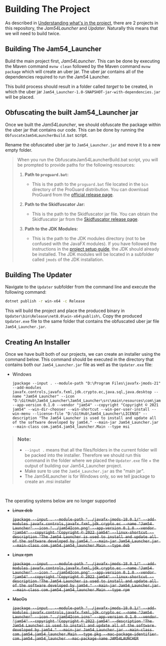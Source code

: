 # Building The Project
As described in [Understanding what's in the project](./WhatsInTheRepository.md), there are 2 projects in this repository, the *Jam54Launcher* and *Updater*. Naturally this means that we will need to build twice.

## Building The Jam54_Launcher
Build the main project first, *Jam54Launcher*. This can be done by executing the Maven command `mvnw clean` followed by the Maven command `mvnw package` which will create an uber jar. The uber jar contains all of the dependencies required to run the Jam54 Launcher.

This build process should result in a folder called *target* to be created, in which the uber jar `Jam54_Launcher-1.0-SNAPSHOT-jar-with-dependencies.jar` will be placed. 

## Obfuscating the built Jam54_Launcher jar
Once we built the *Jam54Launcher*, we should obfuscate the package within the uber jar that contains our code. This can be done by running the `ObfuscateJam54LauncherBuild.bat` script.

Rename the obfuscated uber jar to `Jam54_Launcher.jar` and move it to a new empty folder.

> When you run the ObfuscateJam54LauncherBuild.bat script, you will be prompted to provide paths for the following resources:
> 1. **Path to `proguard.bat`:**
>    - This is the path to the `proguard.bat` file located in the `bin` directory of the ProGuard distribution. You can download ProGuard from the [official release page](https://github.com/Guardsquare/proguard/releases/latest).
> 
> 2. **Path to the Skidfuscator Jar:**
>    - This is the path to the Skidfuscator jar file. You can obtain the Skidfuscator jar from the [Skidfuscator release page](https://github.com/skidfuscatordev/skidfuscator-java-obfuscator/releases/latest).
> 
> 3. **Path to the JDK Modules:**
>    - This is the path to the JDK modules directory (not to be confused with the JavaFX modules). If you have followed the instructions in the [project setup guide](./SettingUpTheProject.md), the JDK should already be installed. The JDK modules will be located in a subfolder called `jmods` of the JDK installation.

## Building The Updater
Navigate to the `Updater` subfolder from the command line and execute the following command:

```sh
dotnet publish -r win-x64 -c Release
```

This will build the project and place the produced binary in `Updater\bin\Release\net8.0\win-x64\publish\`. Copy the produced `Updater.exe` file to the same folder that contains the obfuscated uber jar file `Jam54_Launcher.jar`.

## Creating An Installer
Once we have built both of our projects, we can create an installer using the command below. This command should be executed in the directory that contains both our `Jam54_Launcher.jar` file as well as the `Updater.exe` file:
- Windows
    ```
    jpackage --input . --module-path "D:\Program Files\javafx-jmods-21" --add-modules javafx.controls,javafx.fxml,jdk.crypto.ec,java.sql,java.desktop --name "Jam54 Launcher" --icon "D:\GitHub\Jam54_Launcher\Jam54_Launcher\src\main\resources\com\jam54\jam54_launcher\img\jam54Icon.ico" --app-version 0.1.0 --vendor "jam54" --copyright "Copyright © 2021 jam54" --win-dir-chooser --win-shortcut --win-per-user-install --win-menu --license-file "D:\GitHub\Jam54_Launcher\LICENSE" --description "The Jam54 Launcher is used to install and update all of the software developed by jam54." --main-jar Jam54_Launcher.jar --main-class com.jam54.jam54_launcher.Main --type msi
    ```

> ### Note:
> - `--input .` means that all the files/folders in the current folder will be packed into the installer. Therefore we should run this command in the folder where we placed the `Updater.exe` file + the output of building our Jam54_Launcher project.
> - Make sure to use the `Jam54_Launcher.jar` as the "main jar".
> - The Jam54Launcher is for Windows only, so we tell jpackage to create an .msi installer


<br>

The operating systems below are no longer supported
- ~~Linux deb~~

    ~~```jpackage --input . --module-path "../javafx-jmods-18.0.1/" --add-modules javafx.controls,javafx.fxml,jdk.crypto.ec --name "Jam54 Launcher" --icon "../jam54Icon.png" --app-version 0.1.0 --vendor "jam54" --copyright "Copyright © 2022 jam54" --linux-shortcut --description "The Jam54 Launcher is used to install and update all of the software developed by jam54." --main-jar Jam54_Launcher.jar --main-class com.jam54.jam54_launcher.Main --type deb```~~

- ~~Linux rpm~~

    ~~```jpackage --input . --module-path "../javafx-jmods-18.0.1/" --add-modules javafx.controls,javafx.fxml,jdk.crypto.ec --name "Jam54 Launcher" --icon "../jam54Icon.png" --app-version 0.1.0 --vendor "jam54" --copyright "Copyright © 2022 jam54" --linux-shortcut --description "The Jam54 Launcher is used to install and update all of the software developed by jam54." --main-jar Jam54_Launcher.jar --main-class com.jam54.jam54_launcher.Main --type rpm```~~

- ~~MacOs~~

    ~~```jpackage --input . --module-path "../javafx-jmods-18.0.1/" --add-modules javafx.controls,javafx.fxml,jdk.crypto.ec --name "Jam54 Launcher" --icon "../jam54Icon.icns" --app-version 0.1.0 --vendor "jam54" --copyright "Copyright © 2022 jam54" --description "The Jam54 Launcher is used to install and update all of the software developed by jam54." --main-jar Jam54_Launcher.jar --main-class com.jam54.jam54_launcher.Main --type pkg --mac-package-identifier com.jam54.jam54_launcher --mac-package-name JAM54LAUNCHER```~~
